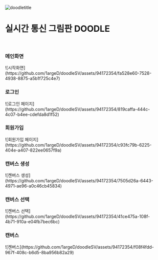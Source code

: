 ![doodletitle](https://github.com/1argeD/doodleSV/assets/94172354/ae411105-454b-415c-9837-422062d67fe4)
</br>
<h1>실시간 통신 그림판 DOODLE</h1>
</br>
</hr>
<h3>메인화면</h3>
![시작화면](https://github.com/1argeD/doodleSV/assets/94172354/fa528e60-7528-4938-8875-a5b1f725c4e7)
</br>
<h3>로그인</h3>
![로그인 페이지](https://github.com/1argeD/doodleSV/assets/94172354/819caffa-444c-4c07-b4ee-cdefda8d1f52)
</br>
<div>
<h3>회원가입</h3>
![회원가입 페이지](https://github.com/1argeD/doodleSV/assets/94172354/c93fc79b-6225-404e-a407-822ee0657f9a)
</div>
<div>
<h3>캔버스 생성</h3>
![켄버스 생성](https://github.com/1argeD/doodleSV/assets/94172354/7505d26a-6443-4971-ae96-a0c46cb45834)
</div>
<div>
<h3>캔버스 선택</h3>
![켄버스 선택](https://github.com/1argeD/doodleSV/assets/94172354/41ce475a-108f-4b71-910a-e04fb7bec6bc)
</div>
<div>
<h3>캔버스</h3>
![켄버스](https://github.com/1argeD/doodleSV/assets/94172354/f08f4fdd-967f-408c-b6d5-8ba956b82a29)
</div>

